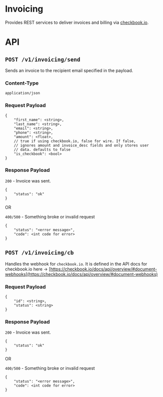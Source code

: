 # Invoicing

Provides REST services to deliver invoices and billing via [checkbook.io](http://checkbook.io).

# API

## `POST /v1/invoicing/send`

Sends an invoice to the recipient email specified in the payload.

### Content-Type
`application/json`

### Request Payload
```
{
	"first_name": <string>,
	"last_name": <string>,
	"email": <string>,
	"phone": <string>,
	"amount": <float>,
	// true if using checkbook.io, false for wire. If false,
 	// ignores amount and invoice_desc fields and only stores user
 	// data. defaults to false
	"is_checkbook": <bool>
}
```

### Response Payload

`200` - Invoice was sent.

```
{
	"status": "ok"
}
```

OR

`400/500` - Something broke or invalid request

```
{
	"status": "<error message>",
	"code": <int code for error>
}
```


## `POST /v1/invoicing/cb`

Handles the webhook for `checkbook.io`.  It is defined in the API docs for checkbook.io here -> [https://checkbook.io/docs/api/overview/#document-webhooks](https://checkbook.io/docs/api/overview/#document-webhooks)

### Request Payload
```
{
	"id": <string>,
	"status": <string>
}

```


### Response Payload

`200` - Invoice was sent.

```
{
	"status": "ok"
}
```

OR

`400/500` - Something broke or invalid request

```
{
	"status": "<error message>",
	"code": <int code for error>
}
```


